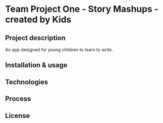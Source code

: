 # Team Project One - Story Mashups - created by Kids

## Project description

An app designed for young children to learn to write.

## Installation & usage

## Technologies

## Process

## License

